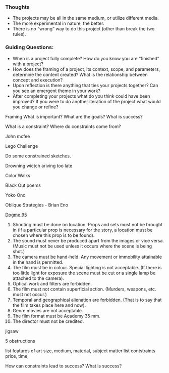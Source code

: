 



### Thoughts
- The projects may be all in the same medium, or utilize different media.
- The more experimental in nature, the better.
- There is no “wrong” way to do this project (other than break the two rules).


### Guiding Questions:
- When is a project fully complete? How do you know you are “finished” with a project?
- How does the framing of a project, its context, scope, and parameters, determine the
content created? What is the relationship between concept and execution?
- Upon reflection is there anything that ties your projects together? Can you see an
emergent theme in your work?
- After completing your projects what do you think could have been improved? If you were
to do another iteration of the project what would you change or refine?






Framing
    What is important?
    What are the goals?
    What is success?


What is a constraint?
Where do constraints come from?


John mcfee

Lego Challenge

Do some constrained sketches.

Drowning wictch ariving too late

Color Walks


Black Out poems


Yoko Ono

Oblique Strategies - Brian Eno


[Dogme 95](https://en.wikipedia.org/wiki/Dogme_95)
1. Shooting must be done on location. Props and sets must not be brought in (if a particular prop is necessary for the story, a location must be chosen where this prop is to be found).
2. The sound must never be produced apart from the images or vice versa. (Music must not be used unless it occurs where the scene is being shot.)
3. The camera must be hand-held. Any movement or immobility attainable in the hand is permitted.
4. The film must be in colour. Special lighting is not acceptable. (If there is too little light for exposure the scene must be cut or a single lamp be attached to the camera).
5. Optical work and filters are forbidden.
6. The film must not contain superficial action. (Murders, weapons, etc. must not occur.)
7. Temporal and geographical alienation are forbidden. (That is to say that the film takes place here and now).
8. Genre movies are not acceptable.
9. The film format must be Academy 35 mm.
10. The director must not be credited.


jigsaw

5 obstructions

list features of art
    size, medium, material, subject matter
list contstraints
    price, time,

How can constraints lead to success? What is success?
